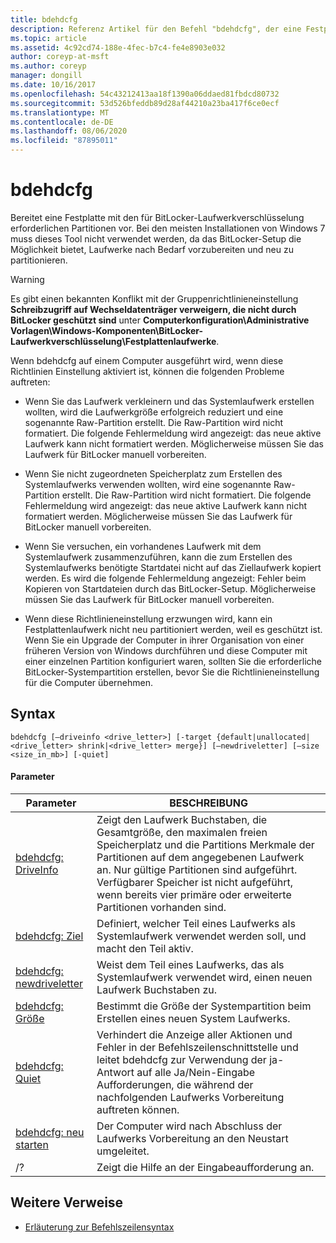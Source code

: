 ```yaml
---
title: bdehdcfg
description: Referenz Artikel für den Befehl "bdehdcfg", der eine Festplatte mit den für BitLocker-Laufwerkverschlüsselung erforderlichen Partitionen vorbereitet.
ms.topic: article
ms.assetid: 4c92cd74-188e-4fec-b7c4-fe4e8903e032
author: coreyp-at-msft
ms.author: coreyp
manager: dongill
ms.date: 10/16/2017
ms.openlocfilehash: 54c43212413aa18f1390a06ddaed81fbdcd80732
ms.sourcegitcommit: 53d526bfeddb89d28af44210a23ba417f6ce0ecf
ms.translationtype: MT
ms.contentlocale: de-DE
ms.lasthandoff: 08/06/2020
ms.locfileid: "87895011"
---
```

# <a name="bdehdcfg"></a>bdehdcfg

Bereitet eine Festplatte mit den für BitLocker-Laufwerkverschlüsselung erforderlichen Partitionen vor. Bei den meisten Installationen von Windows 7 muss dieses Tool nicht verwendet werden, da das BitLocker-Setup die Möglichkeit bietet, Laufwerke nach Bedarf vorzubereiten und neu zu partitionieren.

> [!WARNING]
> Es gibt einen bekannten Konflikt mit der Gruppenrichtlinieneinstellung **Schreibzugriff auf Wechseldatenträger verweigern, die nicht durch BitLocker geschützt sind** unter **Computerkonfiguration\Administrative Vorlagen\Windows-Komponenten\BitLocker-Laufwerkverschlüsselung\Festplattenlaufwerke**.
>
>Wenn bdehdcfg auf einem Computer ausgeführt wird, wenn diese Richtlinien Einstellung aktiviert ist, können die folgenden Probleme auftreten:
>
>- Wenn Sie das Laufwerk verkleinern und das Systemlaufwerk erstellen wollten, wird die Laufwerkgröße erfolgreich reduziert und eine sogenannte Raw-Partition erstellt. Die Raw-Partition wird nicht formatiert. Die folgende Fehlermeldung wird angezeigt: das neue aktive Laufwerk kann nicht formatiert werden. Möglicherweise müssen Sie das Laufwerk für BitLocker manuell vorbereiten.
>
>- Wenn Sie nicht zugeordneten Speicherplatz zum Erstellen des Systemlaufwerks verwenden wollten, wird eine sogenannte Raw-Partition erstellt. Die Raw-Partition wird nicht formatiert. Die folgende Fehlermeldung wird angezeigt: das neue aktive Laufwerk kann nicht formatiert werden. Möglicherweise müssen Sie das Laufwerk für BitLocker manuell vorbereiten.
>
>- Wenn Sie versuchen, ein vorhandenes Laufwerk mit dem Systemlaufwerk zusammenzuführen, kann die zum Erstellen des Systemlaufwerks benötigte Startdatei nicht auf das Ziellaufwerk kopiert werden. Es wird die folgende Fehlermeldung angezeigt: Fehler beim Kopieren von Startdateien durch das BitLocker-Setup. Möglicherweise müssen Sie das Laufwerk für BitLocker manuell vorbereiten.
>
>- Wenn diese Richtlinieneinstellung erzwungen wird, kann ein Festplattenlaufwerk nicht neu partitioniert werden, weil es geschützt ist. Wenn Sie ein Upgrade der Computer in ihrer Organisation von einer früheren Version von Windows durchführen und diese Computer mit einer einzelnen Partition konfiguriert waren, sollten Sie die erforderliche BitLocker-Systempartition erstellen, bevor Sie die Richtlinieneinstellung für die Computer übernehmen.

## <a name="syntax"></a>Syntax

```
bdehdcfg [–driveinfo <drive_letter>] [-target {default|unallocated|<drive_letter> shrink|<drive_letter> merge}] [–newdriveletter] [–size <size_in_mb>] [-quiet]
```

#### <a name="parameters"></a>Parameter

| Parameter | BESCHREIBUNG |
| --------- |----------- |
| [bdehdcfg: DriveInfo](bdehdcfg-driveinfo.md) | Zeigt den Laufwerk Buchstaben, die Gesamtgröße, den maximalen freien Speicherplatz und die Partitions Merkmale der Partitionen auf dem angegebenen Laufwerk an. Nur gültige Partitionen sind aufgeführt. Verfügbarer Speicher ist nicht aufgeführt, wenn bereits vier primäre oder erweiterte Partitionen vorhanden sind. |
| [bdehdcfg: Ziel](bdehdcfg-target.md) | Definiert, welcher Teil eines Laufwerks als Systemlaufwerk verwendet werden soll, und macht den Teil aktiv. |
| [bdehdcfg: newdriveletter](bdehdcfg-newdriveletter.md) | Weist dem Teil eines Laufwerks, das als Systemlaufwerk verwendet wird, einen neuen Laufwerk Buchstaben zu. |
| [bdehdcfg: Größe](bdehdcfg-size.md) | Bestimmt die Größe der Systempartition beim Erstellen eines neuen System Laufwerks. |
| [bdehdcfg: Quiet](bdehdcfg-quiet.md) | Verhindert die Anzeige aller Aktionen und Fehler in der Befehlszeilenschnittstelle und leitet bdehdcfg zur Verwendung der ja-Antwort auf alle Ja/Nein-Eingabe Aufforderungen, die während der nachfolgenden Laufwerks Vorbereitung auftreten können. |
| [bdehdcfg: neu starten](bdehdcfg-restart.md) | Der Computer wird nach Abschluss der Laufwerks Vorbereitung an den Neustart umgeleitet. |
| /? | Zeigt die Hilfe an der Eingabeaufforderung an. |

## <a name="additional-references"></a>Weitere Verweise

- [Erläuterung zur Befehlszeilensyntax](command-line-syntax-key.md)
